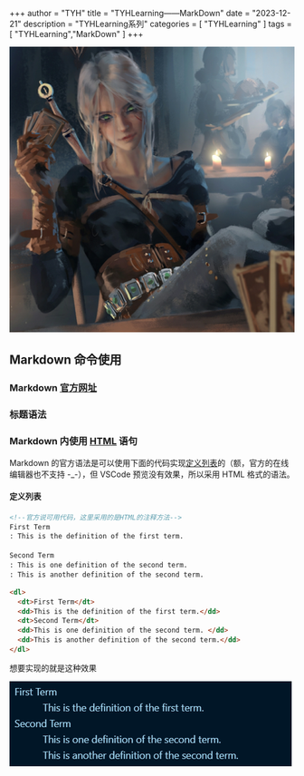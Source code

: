 +++
author = "TYH"
title = "TYHLearning——MarkDown"
date = "2023-12-21"
description = "TYHLearning系列"
categories = [
    "TYHLearning"
]
tags = [
    "TYHLearning","MarkDown"
]
+++

![封面](1.jpg)

## Markdown 命令使用

### Markdown [官方网址](https://markdown.com.cn/extended-syntax/automatic-url-linking.html)

### 标题语法

### Markdown 内使用 [HTML](https://www.w3school.com.cn/html/html_jianjie.asp "HTML 的学习网址") 语句

Markdown 的官方语法是可以使用下面的代码实现[定义列表](#jump_1)的（额，官方的在线编辑器也不支持 -_-），但 VSCode 预览没有效果，所以采用 HTML 格式的语法。

<a id="jump_1"></a>
<h4>定义列表</h4>

```markdown
<!--官方说可用代码，这里采用的是HTML的注释方法-->
First Term
: This is the definition of the first term.

Second Term
: This is one definition of the second term.
: This is another definition of the second term.
```

```html
<dl>
  <dt>First Term</dt>
  <dd>This is the definition of the first term.</dd>
  <dt>Second Term</dt>
  <dd>This is one definition of the second term. </dd>
  <dd>This is another definition of the second term.</dd>
</dl>

```

想要实现的就是这种效果

![定义列表展示图片](定义列表.jpg)
